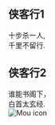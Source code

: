 ## 侠客行1
十步杀一人, <br>
千里不留行.
 
## 侠客行2
谁能书阁下，<br>
白首太玄经. <br>
![Mou icon](https://cdn.pixabay.com/photo/2014/05/07/06/44/animal-339400_1280.jpg)


